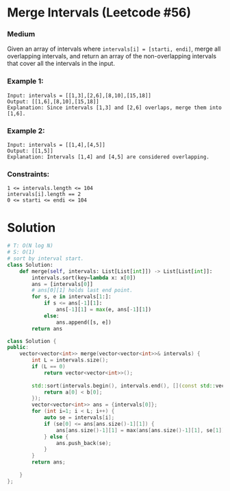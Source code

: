 Merge Intervals (Leetcode #56)
===============================
### Medium

Given an array of intervals where `intervals[i] = [starti, endi]`, merge all overlapping intervals, and return an array of the non-overlapping intervals that cover all
the intervals in the input.

 

### Example 1:
```
Input: intervals = [[1,3],[2,6],[8,10],[15,18]]
Output: [[1,6],[8,10],[15,18]]
Explanation: Since intervals [1,3] and [2,6] overlaps, merge them into [1,6].
```

### Example 2:
```
Input: intervals = [[1,4],[4,5]]
Output: [[1,5]]
Explanation: Intervals [1,4] and [4,5] are considered overlapping.
``` 

### Constraints:
```
1 <= intervals.length <= 104
intervals[i].length == 2
0 <= starti <= endi <= 104
```

Solution
========

```python
# T: O(N log N)
# S: O(1)
# sort by interval start.
class Solution:
    def merge(self, intervals: List[List[int]]) -> List[List[int]]:
        intervals.sort(key=lambda x: x[0])
        ans = [intervals[0]]
        # ans[0][1] holds last end point.
        for s, e in intervals[1:]:
            if s <= ans[-1][1]:
                ans[-1][1] = max(e, ans[-1][1])
            else:
                ans.append([s, e])
        return ans
```

```c++
class Solution {
public:
    vector<vector<int>> merge(vector<vector<int>>& intervals) {
        int L = intervals.size();
        if (L == 0)
            return vector<vector<int>>();
        
        std::sort(intervals.begin(), intervals.end(), [](const std::vector<int> &a, const std::vector<int> &b) {
            return a[0] < b[0];
        });
        vector<vector<int>> ans = {intervals[0]};
        for (int i=1; i < L; i++) {
            auto se = intervals[i];
            if (se[0] <= ans[ans.size()-1][1]) {
                ans[ans.size()-1][1] = max(ans[ans.size()-1][1], se[1]);
            } else {
                ans.push_back(se);
            }
        }
        return ans;
        
    }
};
```
